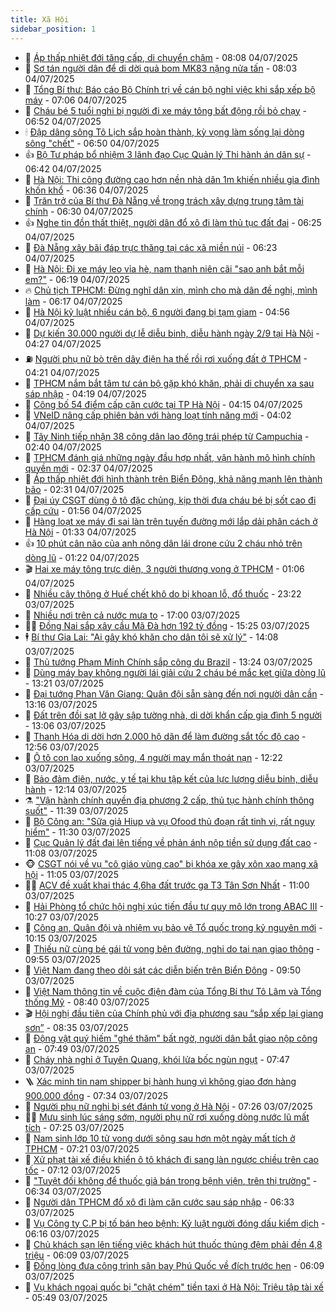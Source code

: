 ```yaml
---
title: Xã Hội
sidebar_position: 1
---
```


<!-- dantri-xa-hoi:START -->
- 🫣 [Áp thấp nhiệt đới tăng cấp, di chuyển chậm](https://dantri.com.vn/xa-hoi/ap-thap-nhiet-doi-tang-cap-di-chuyen-cham-20250704144411505.htm) - 08:08 04/07/2025
- 💼 [Sơ tán người dân để di dời quả bom MK83 nặng nửa tấn](https://dantri.com.vn/xa-hoi/so-tan-nguoi-dan-de-di-doi-qua-bom-mk83-nang-nua-tan-20250704132903616.htm) - 08:03 04/07/2025
- 🎊 [Tổng Bí thư: Báo cáo Bộ Chính trị về cán bộ nghỉ việc khi sắp xếp bộ máy](https://dantri.com.vn/xa-hoi/tong-bi-thu-bao-cao-bo-chinh-tri-ve-can-bo-nghi-viec-khi-sap-xep-bo-may-20250704135928142.htm) - 07:06 04/07/2025
- 🙉 [Cháu bé 5 tuổi nghi bị người đi xe máy tông bất động rồi bỏ chạy](https://dantri.com.vn/xa-hoi/chau-be-5-tuoi-nghi-bi-nguoi-di-xe-may-tong-bat-dong-roi-bo-chay-20250704131748131.htm) - 06:52 04/07/2025
- 🕯 [Đập dâng sông Tô Lịch sắp hoàn thành, kỳ vọng làm sống lại dòng sông &quot;chết&quot;](https://dantri.com.vn/xa-hoi/dap-dang-song-to-lich-sap-hoan-thanh-ky-vong-lam-song-lai-dong-song-chet-20250704133612196.htm) - 06:50 04/07/2025
- 👍 [Bộ Tư pháp bổ nhiệm 3 lãnh đạo Cục Quản lý Thi hành án dân sự](https://dantri.com.vn/xa-hoi/bo-tu-phap-bo-nhiem-3-lanh-dao-cuc-quan-ly-thi-hanh-an-dan-su-20250704133142543.htm) - 06:42 04/07/2025
- 🤖 [Hà Nội: Thi công đường cao hơn nền nhà dân 1m khiến nhiều gia đình khốn khổ](https://dantri.com.vn/xa-hoi/ha-noi-thi-cong-duong-cao-hon-nen-nha-dan-1m-khien-nhieu-gia-dinh-khon-kho-20250704010306888.htm) - 06:36 04/07/2025
- 🙉 [Trăn trở của Bí thư Đà Nẵng về trọng trách xây dựng trung tâm tài chính](https://dantri.com.vn/xa-hoi/tran-tro-cua-bi-thu-da-nang-ve-trong-trach-xay-dung-trung-tam-tai-chinh-20250704131040887.htm) - 06:30 04/07/2025
- 👍 [Nghe tin đồn thất thiệt, người dân đổ xô đi làm thủ tục đất đai](https://dantri.com.vn/xa-hoi/nghe-tin-don-that-thiet-nguoi-dan-do-xo-di-lam-thu-tuc-dat-dai-20250704115955882.htm) - 06:25 04/07/2025
- 🗽 [Đà Nẵng xây bãi đáp trực thăng tại các xã miền núi](https://dantri.com.vn/xa-hoi/da-nang-xay-bai-dap-truc-thang-tai-cac-xa-mien-nui-20250704122151086.htm) - 06:23 04/07/2025
- 🗽 [Hà Nội: Đi xe máy leo vỉa hè, nam thanh niên cãi &quot;sao anh bắt mỗi em?&quot;](https://dantri.com.vn/xa-hoi/ha-noi-di-xe-may-leo-via-he-nam-thanh-nien-cai-sao-anh-bat-moi-em-20250704120840414.htm) - 06:19 04/07/2025
- 🔥 [Chủ tịch TPHCM: Đừng nghĩ dân xin, mình cho mà dân đề nghị, mình làm](https://dantri.com.vn/xa-hoi/chu-tich-tphcm-dung-nghi-dan-xin-minh-cho-ma-dan-de-nghi-minh-lam-20250704122923153.htm) - 06:17 04/07/2025
- 🦒 [Hà Nội kỷ luật nhiều cán bộ, 6 người đang bị tạm giam](https://dantri.com.vn/xa-hoi/ha-noi-ky-luat-nhieu-can-bo-6-nguoi-dang-bi-tam-giam-20250704105646675.htm) - 04:56 04/07/2025
- 🧐 [Dự kiến 30.000 người dự lễ diễu binh, diễu hành ngày 2/9 tại Hà Nội](https://dantri.com.vn/xa-hoi/du-kien-30000-nguoi-du-le-dieu-binh-dieu-hanh-ngay-29-tai-ha-noi-20250704112110944.htm) - 04:27 04/07/2025
- ⛽️ [Người phụ nữ bò trên dây điện hạ thế rồi rơi xuống đất ở TPHCM](https://dantri.com.vn/xa-hoi/nguoi-phu-nu-bo-tren-day-dien-ha-the-roi-roi-xuong-dat-o-tphcm-20250704102626774.htm) - 04:21 04/07/2025
- 🚀 [TPHCM nắm bắt tâm tư cán bộ gặp khó khăn, phải di chuyển xa sau sáp nhập](https://dantri.com.vn/xa-hoi/tphcm-nam-bat-tam-tu-can-bo-gap-kho-khan-phai-di-chuyen-xa-sau-sap-nhap-20250704101011099.htm) - 04:19 04/07/2025
- 🦒 [Công bố 54 điểm cấp căn cước tại TP Hà Nội](https://dantri.com.vn/xa-hoi/cong-bo-54-diem-cap-can-cuoc-tai-tp-ha-noi-20250704111359600.htm) - 04:15 04/07/2025
- 🦅 [VNeID nâng cấp phiên bản với hàng loạt tính năng mới](https://dantri.com.vn/xa-hoi/vneid-nang-cap-phien-ban-voi-hang-loat-tinh-nang-moi-20250704105921103.htm) - 04:02 04/07/2025
- 🚀 [Tây Ninh tiếp nhận 38 công dân lao động trái phép từ Campuchia](https://dantri.com.vn/xa-hoi/tay-ninh-tiep-nhan-38-cong-dan-lao-dong-trai-phep-tu-campuchia-20250704093254418.htm) - 02:40 04/07/2025
- 🦅 [TPHCM đánh giá những ngày đầu hợp nhất, vận hành mô hình chính quyền mới](https://dantri.com.vn/xa-hoi/tphcm-danh-gia-nhung-ngay-dau-hop-nhat-van-hanh-mo-hinh-chinh-quyen-moi-20250704091609973.htm) - 02:37 04/07/2025
- 🤠 [Áp thấp nhiệt đới hình thành trên Biển Đông, khả năng mạnh lên thành bão](https://dantri.com.vn/xa-hoi/ap-thap-nhiet-doi-hinh-thanh-tren-bien-dong-kha-nang-manh-len-thanh-bao-20250704092307195.htm) - 02:31 04/07/2025
- 💄 [Đại úy CSGT dùng ô tô đặc chủng, kịp thời đưa cháu bé bị sốt cao đi cấp cứu](https://dantri.com.vn/xa-hoi/dai-uy-csgt-dung-o-to-dac-chung-kip-thoi-dua-chau-be-bi-sot-cao-di-cap-cuu-20250704084453587.htm) - 01:56 04/07/2025
- 🥷 [Hàng loạt xe máy đi sai làn trên tuyến đường mới lắp dải phân cách ở Hà Nội](https://dantri.com.vn/xa-hoi/hang-loat-xe-may-di-sai-lan-tren-tuyen-duong-moi-lap-dai-phan-cach-o-ha-noi-20250703230910152.htm) - 01:33 04/07/2025
- 👍 [10 phút cân não của anh nông dân lái drone cứu 2 cháu nhỏ trên dòng lũ](https://dantri.com.vn/xa-hoi/10-phut-can-nao-cua-anh-nong-dan-lai-drone-cuu-2-chau-nho-tren-dong-lu-20250704080045707.htm) - 01:22 04/07/2025
- 🎬 [Hai xe máy tông trực diện, 3 người thương vong ở TPHCM](https://dantri.com.vn/xa-hoi/hai-xe-may-tong-truc-dien-3-nguoi-thuong-vong-o-tphcm-20250704075117056.htm) - 01:06 04/07/2025
- 🦒 [Nhiều cây thông ở Huế chết khô do bị khoan lỗ, đổ thuốc](https://dantri.com.vn/xa-hoi/nhieu-cay-thong-o-hue-chet-kho-do-bi-khoan-lo-do-thuoc-20250703163505014.htm) - 23:22 03/07/2025
- 🌊 [Nhiều nơi trên cả nước mưa to](https://dantri.com.vn/xa-hoi/nhieu-noi-tren-ca-nuoc-mua-to-20250703172714108.htm) - 17:00 03/07/2025
- 🧑‍💻 [Đồng Nai sắp xây cầu Mã Đà hơn 192 tỷ đồng](https://dantri.com.vn/xa-hoi/dong-nai-sap-xay-cau-ma-da-hon-192-ty-dong-20250703213547869.htm) - 15:25 03/07/2025
- 🕴 [Bí thư Gia Lai: &quot;Ai gây khó khăn cho dân tôi sẽ xử lý&quot;](https://dantri.com.vn/xa-hoi/bi-thu-gia-lai-ai-gay-kho-khan-cho-dan-toi-se-xu-ly-20250703192511330.htm) - 14:08 03/07/2025
- 🤔 [Thủ tướng Phạm Minh Chính sắp công du Brazil](https://dantri.com.vn/xa-hoi/thu-tuong-pham-minh-chinh-sap-cong-du-brazil-20250703200657138.htm) - 13:24 03/07/2025
- 💄 [Dùng máy bay không người lái giải cứu 2 cháu bé mắc kẹt giữa dòng lũ](https://dantri.com.vn/xa-hoi/dung-may-bay-khong-nguoi-lai-giai-cuu-2-chau-be-mac-ket-giua-dong-lu-20250703195916075.htm) - 13:21 03/07/2025
- 🧠 [Đại tướng Phan Văn Giang: Quân đội sẵn sàng đến nơi người dân cần](https://dantri.com.vn/xa-hoi/dai-tuong-phan-van-giang-quan-doi-san-sang-den-noi-nguoi-dan-can-20250703193547667.htm) - 13:16 03/07/2025
- 🦣 [Đất trên đồi sạt lở gây sập tường nhà, di dời khẩn cấp gia đình 5 người](https://dantri.com.vn/xa-hoi/dat-tren-doi-sat-lo-gay-sap-tuong-nha-di-doi-khan-cap-gia-dinh-5-nguoi-20250703193509226.htm) - 13:06 03/07/2025
- 💫 [Thanh Hóa di dời hơn 2.000 hộ dân để làm đường sắt tốc độ cao](https://dantri.com.vn/xa-hoi/thanh-hoa-di-doi-hon-2000-ho-dan-de-lam-duong-sat-toc-do-cao-20250703183842792.htm) - 12:56 03/07/2025
- 🚀 [Ô tô con lao xuống sông, 4 người may mắn thoát nạn](https://dantri.com.vn/xa-hoi/o-to-con-lao-xuong-song-4-nguoi-may-man-thoat-nan-20250703191642097.htm) - 12:22 03/07/2025
- 🤔 [Bảo đảm điện, nước, y tế tại khu tập kết của lực lượng diễu binh, diễu hành](https://dantri.com.vn/xa-hoi/bao-dam-dien-nuoc-y-te-tai-khu-tap-ket-cua-luc-luong-dieu-binh-dieu-hanh-20250703185329832.htm) - 12:14 03/07/2025
- ⚗️ [&quot;Vận hành chính quyền địa phương 2 cấp, thủ tục hành chính thông suốt&quot;](https://dantri.com.vn/xa-hoi/van-hanh-chinh-quyen-dia-phuong-2-cap-thu-tuc-hanh-chinh-thong-suot-20250703183359144.htm) - 11:39 03/07/2025
- 🫶 [Bộ Công an: &quot;Sữa giả Hiup và vụ Ofood thủ đoạn rất tinh vi, rất nguy hiểm&quot;](https://dantri.com.vn/xa-hoi/bo-cong-an-sua-gia-hiup-va-vu-ofood-thu-doan-rat-tinh-vi-rat-nguy-hiem-20250703162010241.htm) - 11:30 03/07/2025
- 🌮 [Cục Quản lý đất đai lên tiếng về phản ánh nộp tiền sử dụng đất cao](https://dantri.com.vn/xa-hoi/cuc-quan-ly-dat-dai-len-tieng-ve-phan-anh-nop-tien-su-dung-dat-cao-20250703180450363.htm) - 11:08 03/07/2025
- 🐵 [CSGT nói về vụ &quot;cô giáo vùng cao&quot; bị khóa xe gây xôn xao mạng xã hội](https://dantri.com.vn/xa-hoi/csgt-noi-ve-vu-co-giao-vung-cao-bi-khoa-xe-gay-xon-xao-mang-xa-hoi-20250703172035773.htm) - 11:05 03/07/2025
- 🧑‍🏫 [ACV đề xuất khai thác 4,6ha đất trước ga T3 Tân Sơn Nhất](https://dantri.com.vn/xa-hoi/acv-de-xuat-khai-thac-46ha-dat-truoc-ga-t3-tan-son-nhat-20250703172511035.htm) - 11:00 03/07/2025
- 💫 [Hải Phòng tổ chức hội nghị xúc tiến đầu tư quy mô lớn trong ABAC III](https://dantri.com.vn/xa-hoi/hai-phong-to-chuc-hoi-nghi-xuc-tien-dau-tu-quy-mo-lon-trong-abac-iii-20250703171652638.htm) - 10:27 03/07/2025
- 🦩 [Công an, Quân đội và nhiệm vụ bảo vệ Tổ quốc trong kỷ nguyên mới](https://dantri.com.vn/xa-hoi/cong-an-quan-doi-va-nhiem-vu-bao-ve-to-quoc-trong-ky-nguyen-moi-20250703163056676.htm) - 10:15 03/07/2025
- 🦄 [Thiếu nữ cùng bé gái tử vong bên đường, nghi do tai nạn giao thông](https://dantri.com.vn/xa-hoi/thieu-nu-cung-be-gai-tu-vong-ben-duong-nghi-do-tai-nan-giao-thong-20250703163504987.htm) - 09:55 03/07/2025
- 💂 [Việt Nam đang theo dõi sát các diễn biến trên Biển Đông](https://dantri.com.vn/xa-hoi/viet-nam-dang-theo-doi-sat-cac-dien-bien-tren-bien-dong-20250703164528756.htm) - 09:50 03/07/2025
- 💄 [Việt Nam thông tin về cuộc điện đàm của Tổng Bí thư Tô Lâm và Tổng thống Mỹ](https://dantri.com.vn/xa-hoi/viet-nam-thong-tin-ve-cuoc-dien-dam-cua-tong-bi-thu-to-lam-va-tong-thong-my-20250703144727690.htm) - 08:40 03/07/2025
- 🎬 [Hội nghị đầu tiên của Chính phủ với địa phương sau “sắp xếp lại giang sơn”](https://dantri.com.vn/xa-hoi/hoi-nghi-dau-tien-cua-chinh-phu-voi-dia-phuong-sau-sap-xep-lai-giang-son-20250703153021534.htm) - 08:35 03/07/2025
- 👀 [Động vật quý hiếm &quot;ghé thăm&quot; bất ngờ, người dân bắt giao nộp công an](https://dantri.com.vn/xa-hoi/dong-vat-quy-hiem-ghe-tham-bat-ngo-nguoi-dan-bat-giao-nop-cong-an-20250703143739572.htm) - 07:49 03/07/2025
- 💃 [Cháy nhà nghỉ ở Tuyên Quang, khói lửa bốc ngùn ngụt](https://dantri.com.vn/xa-hoi/chay-nha-nghi-o-tuyen-quang-khoi-lua-boc-ngun-ngut-20250703144026133.htm) - 07:47 03/07/2025
- 🪜 [Xác minh tin nam shipper bị hành hung vì không giao đơn hàng 900.000 đồng](https://dantri.com.vn/xa-hoi/xac-minh-tin-nam-shipper-bi-hanh-hung-vi-khong-giao-don-hang-900000-dong-20250703141724370.htm) - 07:34 03/07/2025
- 📝 [Người phụ nữ nghi bị sét đánh tử vong ở Hà Nội](https://dantri.com.vn/xa-hoi/nguoi-phu-nu-nghi-bi-set-danh-tu-vong-o-ha-noi-20250703142137367.htm) - 07:26 03/07/2025
- 🧑‍💻 [Mưu sinh lúc sáng sớm, người phụ nữ rơi xuống dòng nước lũ mất tích](https://dantri.com.vn/xa-hoi/muu-sinh-luc-sang-som-nguoi-phu-nu-roi-xuong-dong-nuoc-lu-mat-tich-20250703140552578.htm) - 07:25 03/07/2025
- 👺 [Nam sinh lớp 10 tử vong dưới sông sau hơn một ngày mất tích ở TPHCM](https://dantri.com.vn/xa-hoi/nam-sinh-lop-10-tu-vong-duoi-song-sau-hon-mot-ngay-mat-tich-o-tphcm-20250703125953649.htm) - 07:21 03/07/2025
- 🌮 [Xử phạt tài xế điều khiển ô tô khách đi sang làn ngược chiều trên cao tốc](https://dantri.com.vn/xa-hoi/xu-phat-tai-xe-dieu-khien-o-to-khach-di-sang-lan-nguoc-chieu-tren-cao-toc-20250703140009761.htm) - 07:12 03/07/2025
- 🤭 [&quot;Tuyệt đối không để thuốc giả bán trong bệnh viện, trên thị trường&quot;](https://dantri.com.vn/xa-hoi/tuyet-doi-khong-de-thuoc-gia-ban-trong-benh-vien-tren-thi-truong-20250703133130908.htm) - 06:34 03/07/2025
- 💪 [Người dân TPHCM đổ xô đi làm căn cước sau sáp nhập](https://dantri.com.vn/xa-hoi/nguoi-dan-tphcm-do-xo-di-lam-can-cuoc-sau-sap-nhap-20250703130403246.htm) - 06:33 03/07/2025
- 🧰 [Vụ Công ty C.P bị tố bán heo bệnh: Kỷ luật người đóng dấu kiểm dịch](https://dantri.com.vn/xa-hoi/vu-cong-ty-cp-bi-to-ban-heo-benh-ky-luat-nguoi-dong-dau-kiem-dich-20250703130637064.htm) - 06:16 03/07/2025
- 🤡 [Chủ khách sạn lên tiếng việc khách hút thuốc thủng đệm phải đền 4,8 triệu](https://dantri.com.vn/xa-hoi/chu-khach-san-len-tieng-viec-khach-hut-thuoc-thung-dem-phai-den-48-trieu-20250703123636645.htm) - 06:09 03/07/2025
- 🦆 [Đồng lòng đưa công trình sân bay Phú Quốc về đích trước hẹn](https://dantri.com.vn/xa-hoi/dong-long-dua-cong-trinh-san-bay-phu-quoc-ve-dich-truoc-hen-20250703091247158.htm) - 06:09 03/07/2025
- 🦍 [Vụ khách ngoại quốc bị &quot;chặt chém&quot; tiền taxi ở Hà Nội: Triệu tập tài xế](https://dantri.com.vn/xa-hoi/vu-khach-ngoai-quoc-bi-chat-chem-tien-taxi-o-ha-noi-trieu-tap-tai-xe-20250703124219554.htm) - 05:49 03/07/2025<!-- dantri-xa-hoi:END -->
